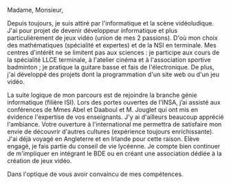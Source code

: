 Madame, Monsieur,

Depuis toujours, je suis attiré par l'informatique et la scène vidéoludique. J'ai pour projet de devenir développeur informatique et plus particulièrement de jeux vidéo (union de mes 2 passions). D'où mon choix des mathématiques (spécialité et expertes) et de la NSI en terminale. Mes centres d'intérêt ne se limitent pas aux sciences : je participe aux cours de la spécialité LLCE terminale, à l'atelier cinéma et à l'association sportive badminton ; je pratique la guitare basse et fais de l'électronique. De plus, j'ai développé des projets dont la programmation d'un site web ou d'un jeu vidéo.

La suite logique de mon parcours est de rejoindre la branche génie informatique (filière ISI). Lors des portes ouvertes de l'INSA, j’ai assisté aux conférences de Mmes Abel et Daaboul et M. Jouglet qui ont mis en évidence l'expertise de vos enseignants. J'y ai d'ailleurs beaucoup apprécié l'ambiance. Votre ouverture à l'international me permettra de satisfaire mon envie de découvrir d'autres cultures (expérience toujours enrichissante). J'ai déjà voyagé en Angleterre et en Irlande pour cette raison. Elève engagé, je fais partie du conseil de vie lycéenne. Je compte bien continuer de m'impliquer en intégrant le BDE ou en créant une association dédiée à la création de jeux vidéo.

Dans l'optique de vous avoir convaincu de mes compétences.